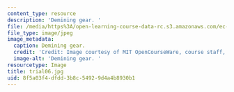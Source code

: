 ```yaml
---
content_type: resource
description: 'Demining gear. '
file: /media/https%3A/open-learning-course-data-rc.s3.amazonaws.com/ec-s06-design-for-demining-spring-2007/8f5a03f4dfdd3b8c54929d4a4b8930b1_trial06.jpg
file_type: image/jpeg
image_metadata:
  caption: Demining gear.
  credit: 'Credit: Image courtesy of MIT OpenCourseWare, course staff, and students.'
  image-alt: 'Demining gear. '
resourcetype: Image
title: trial06.jpg
uid: 8f5a03f4-dfdd-3b8c-5492-9d4a4b8930b1
---
```

